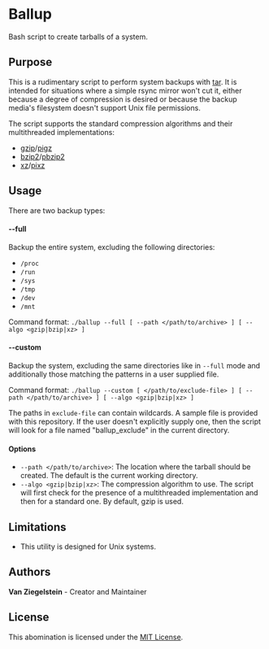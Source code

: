 # Ballup
Bash script to create tarballs of a system.


## Purpose
This is a rudimentary script to perform system backups with [tar](https://www.gnu.org/software/tar/). It is intended for situations where a simple
rsync mirror won't cut it, either because a degree of compression is desired or because the backup media's filesystem doesn't support
Unix file permissions.

The script supports the standard compression algorithms and their multithreaded implementations:

* [gzip](https://www.gnu.org/software/gzip/)/[pigz](https://www.zlib.net/pigz/)
* [bzip2](https://sourceware.org/bzip2/)/[pbzip2](http://compression.ca/pbzip2/)
* [xz](https://tukaani.org/xz/)/[pixz](https://github.com/vasi/pixz)

## Usage
There are two backup types:

#### --full
Backup the entire system, excluding the following directories:

* `/proc`
* `/run`
* `/sys`
* `/tmp`
* `/dev`
* `/mnt`

Command format: 
`./ballup --full [ --path </path/to/archive> ] [ --algo <gzip|bzip|xz> ]`

#### --custom
Backup the system, excluding the same directories like in `--full` mode and additionally those 
matching the patterns in a user supplied file.

Command format:
`./ballup --custom [ </path/to/exclude-file> ] [ --path </path/to/archive> ] [ --algo <gzip|bzip|xz> ]`

The paths in `exclude-file` can contain wildcards. A sample file is provided with this repository. If the user doesn't
explicitly supply one, then the script will look for a file named "ballup_exclude" in the current directory.

#### Options
* `--path </path/to/archive>`: The location where the tarball should be created. The default is the current working directory. 
* `--algo <gzip|bzip|xz>`: The compression algorithm to use. The script will first check for the presence of a multithreaded
implementation and then for a standard one. By default, gzip is used.

## Limitations
* This utility is designed for Unix systems.

## Authors
**Van Ziegelstein** - Creator and Maintainer

## License
This abomination is licensed under the [MIT License](LICENSE).
